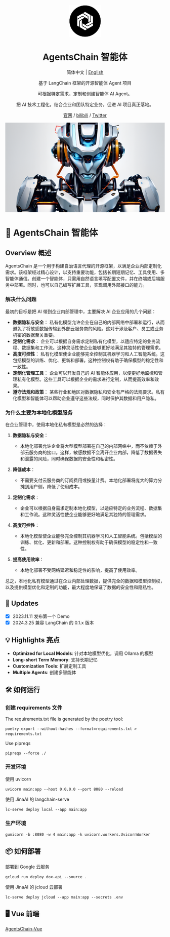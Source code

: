 <div align="center" width="100px">
 <picture>
   <img width="100" src="./public/logo.png">
 </picture>
</div>

<div align="center">

<h1>AgentsChain 智能体</h1>

简体中文 | [English](./README_en.md)

基于 LangChain 框架的开源智能体 Agent 项目

可根据特定需求，定制和创建智能体 AI Agent。

把 AI 技术工程化，结合企业和团队特定业务，促进 AI 项目真正落地。

[官网](https://appchain.ai) / [bilibili](https://space.bilibili.com/3546377294449206) / [Twitter](https://twitter.com/AppChainAI)

</div>

![cover](./public/banner.png)

# 🤖 AgentsChain 智能体

## Overview 概述

AgentsChain 是一个用于构建自治语言代理的开源框架，以满足企业内部定制化需求。该框架经过精心设计，以支持重要功能，包括长期短期记忆、工具使用、多智能体通信。创建一个智能体，只需用自然语言填写配置文件，并在终端或后端服务中部署。同时，也可以自己编写扩展工具，实现调用外部接口的能力。

### 解决什么问题

最初的目标是把 AI 带到企业内部管理中，主要解决 AI 企业应用的几个问题：

- **数据隐私与安全**：
私有化模型允许企业在自己的内部网络中部署和运行，从而避免了将敏感数据传输到外部云服务商的风险。这对于涉及客户、员工或业务机密的数据至关重要。
- **定制化需求**：
企业可以根据自身需求定制私有化模型，以适应特定的业务流程、数据集和工作流。这种灵活性使企业能够更好地满足其独特的管理需求。
- **高度可控性**：
私有化模型使企业能够完全控制其机器学习和人工智能系统。这包括模型的训练、优化、更新和部署。这种控制权有助于确保模型的稳定性和一致性。
- **定制化管理工具**：
企业可以开发自己的 AI 智能体应用，以便更好地监控和管理私有化模型。这些工具可以根据企业的需求进行定制，从而提高效率和效果。
- **遵守法规和政策**：
某些行业和地区对数据隐私和安全有严格的法规要求。私有化模型和智能体可以帮助企业遵守这些法规，同时保护其数据和用户隐私。

### 为什么主要为本地化模型服务

在企业管理中，使用本地化私有模型是必然的选择：

1. **数据隐私与安全**：
    - 本地化部署允许企业将大型模型部署在自己的内部网络中，而不依赖于外部云服务商的接口。这样，敏感数据不会离开企业内部，降低了数据丢失和泄露的风险，同时确保数据的安全性和私密性。

2. **降低成本**：
    - 不需要支付云服务商的订阅费用或按量计费。本地化部署将庞大的算力分摊到用户侧，降低了使用成本。

3. **定制化需求**：
    - 企业可以根据自身需求定制本地化模型，以适应特定的业务流程、数据集和工作流。这种灵活性使企业能够更好地满足其独特的管理需求。

4. **高度可控性**：
    - 本地化模型使企业能够完全控制其机器学习和人工智能系统。包括模型的训练、优化、更新和部署。这种控制权有助于确保模型的稳定性和一致性。

5. **提高使用效率**：
    - 本地化部署不受网络延迟和稳定性的影响，提高了使用效率。

总之，本地化私有模型通过在企业内部处理数据，提供完全的数据和模型控制权，以及提供模型优化和定制的功能，最大程度地保证了数据的安全性和隐私性。

## 📢 Updates

- [x] 2023.11.11 发布第一个 Demo
- [x] 2024.3.25 兼容 LangChain 的 0.1.x 版本

## 💡 Highlights 亮点

- **Optimized for Local Models**: 针对本地模型优化，调用 Ollama 的模型
- **Long-short Term Memory**: 支持长期记忆
- **Customization Tools**: 扩展定制工具
- **Multiple Agents**: 创建多智能体

## 🛠️ 如何运行

### 创建 requirements 文件

The requirements.txt file is generated by the poetry tool:

```shell
poetry export --without-hashes --format=requirements.txt > requirements.txt
```

Use pipreqs

```shell
pipreqs --force ./
```

### 开发环境

使用 uvicorn

```shell
uvicorn main:app --host 0.0.0.0 --port 8080 --reload
```

使用 JinaAI 的 langchain-serve

```shell
lc-serve deploy local --app main:app
```

### 生产环境

```shell
gunicorn -b :8080 -w 4 main:app -k uvicorn.workers.UvicornWorker
```

## 📦 如何部署

部署到 Google 云服务

```shell
gcloud run deploy dox-api --source .
```

使用 JinaAI 的 jcloud 云部署

```shell
lc-serve deploy jcloud --app main:app --secrets .env
```

## 🖥️ Vue 前端

[AgentsChain-Vue](https://github.com/lalolv/AgentsChain-Vue)
